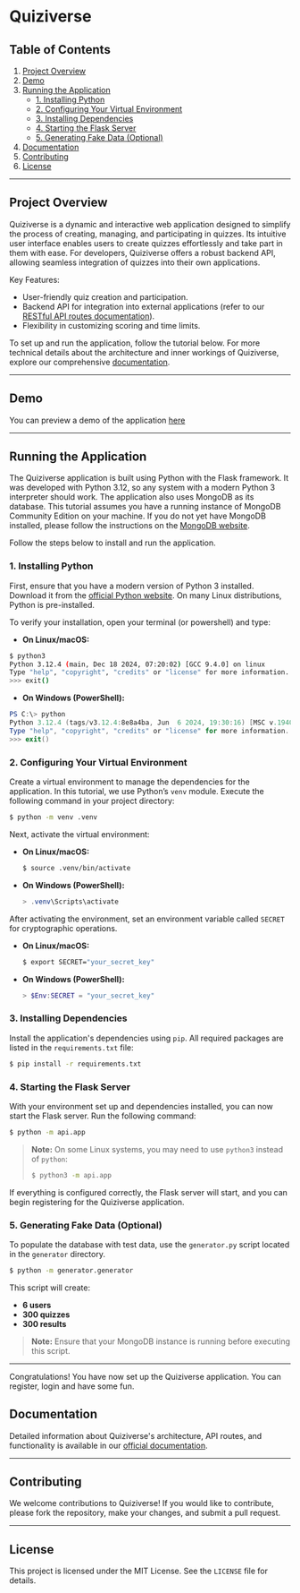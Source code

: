 # Quiziverse

## Table of Contents
1. [Project Overview](#project-overview)
2. [Demo](#demo)
3. [Running the Application](#running-the-application)
   - [1. Installing Python](#1-installing-python)
   - [2. Configuring Your Virtual Environment](#2-configuring-your-virtual-environment)
   - [3. Installing Dependencies](#3-installing-dependencies)
   - [4. Starting the Flask Server](#4-starting-the-flask-server)
   - [5. Generating Fake Data (Optional)](#5-generating-fake-data-optional)
4. [Documentation](#documentation)
5. [Contributing](#contributing)
6. [License](#license)

---

## Project Overview

Quiziverse is a dynamic and interactive web application designed to simplify the process of creating, managing, and participating in quizzes. Its intuitive user interface enables users to create quizzes effortlessly and take part in them with ease. For developers, Quiziverse offers a robust backend API, allowing seamless integration of quizzes into their own applications. 

Key Features:
- User-friendly quiz creation and participation.
- Backend API for integration into external applications (refer to our [RESTful API routes documentation](https://realwrc.github.io/quiziverse/api.blueprints.html#restful-api-routes)).
- Flexibility in customizing scoring and time limits.

To set up and run the application, follow the tutorial below. For more technical details about the architecture and inner workings of Quiziverse, explore our comprehensive [documentation](https://realwrc.github.io/quiziverse/index.html).

---

## Demo

You can preview a demo of the application [here](https://drive.google.com/file/d/1MNMwMwC0s4caE0ES1RbMVp5yRQkObXWa/view?usp=sharing)

___

## Running the Application


The Quiziverse application is built using Python with the Flask framework. It was developed with Python 3.12, so any system with a modern Python 3 interpreter should work. The application also uses MongoDB as its database. This tutorial assumes you have a running instance of MongoDB Community Edition on your machine. If you do not yet have MongoDB installed, please follow the instructions on the [MongoDB website](https://www.mongodb.com/).

Follow the steps below to install and run the application.

### 1. Installing Python

First, ensure that you have a modern version of Python 3 installed. Download it from the [official Python website](https://www.python.org/downloads/). On many Linux distributions, Python is pre-installed.

To verify your installation, open your terminal (or powershell) and type:

- **On Linux/macOS:**

```bash
$ python3
Python 3.12.4 (main, Dec 18 2024, 07:20:02) [GCC 9.4.0] on linux
Type "help", "copyright", "credits" or "license" for more information.
>>> exit()
```
- **On Windows (PowerShell):**

```powershell
PS C:\> python
Python 3.12.4 (tags/v3.12.4:8e8a4ba, Jun  6 2024, 19:30:16) [MSC v.1940 64 bit (AMD64)] on win32
Type "help", "copyright", "credits" or "license" for more information.
>>> exit()
```

### 2. Configuring Your Virtual Environment

Create a virtual environment to manage the dependencies for the application. In this tutorial, we use Python’s `venv` module. Execute the following command in your project directory:

```bash
$ python -m venv .venv
```

Next, activate the virtual environment:

- **On Linux/macOS:**

  ```bash
  $ source .venv/bin/activate
  ```

- **On Windows (PowerShell):**

  ```powershell
  > .venv\Scripts\activate
  ```

After activating the environment, set an environment variable called `SECRET` for cryptographic operations.

- **On Linux/macOS:**

  ```bash
  $ export SECRET="your_secret_key"
  ```

- **On Windows (PowerShell):**

  ```powershell
  > $Env:SECRET = "your_secret_key"
  ```

### 3. Installing Dependencies

Install the application's dependencies using `pip`. All required packages are listed in the `requirements.txt` file:

```bash
$ pip install -r requirements.txt
```

### 4. Starting the Flask Server

With your environment set up and dependencies installed, you can now start the Flask server. Run the following command:

```bash
$ python -m api.app
```

> **Note:** On some Linux systems, you may need to use `python3` instead of `python`:
>
> ```bash
> $ python3 -m api.app
> ```

If everything is configured correctly, the Flask server will start, and you can begin registering for the Quiziverse application.

### 5. Generating Fake Data (Optional)

To populate the database with test data, use the `generator.py` script located in the `generator` directory.

```bash
$ python -m generator.generator
```

This script will create:
- **6 users**
- **300 quizzes**
- **300 results**

> **Note:** Ensure that your MongoDB instance is running before executing this script.

---

Congratulations! You have now set up the Quiziverse application. You can register, login and have some fun.

## Documentation

Detailed information about Quiziverse's architecture, API routes, and functionality is available in our [official documentation](https://realwrc.github.io/quiziverse/index.html).

---

## Contributing

We welcome contributions to Quiziverse! If you would like to contribute, please fork the repository, make your changes, and submit a pull request.

---

## License

This project is licensed under the MIT License. See the `LICENSE` file for details.
